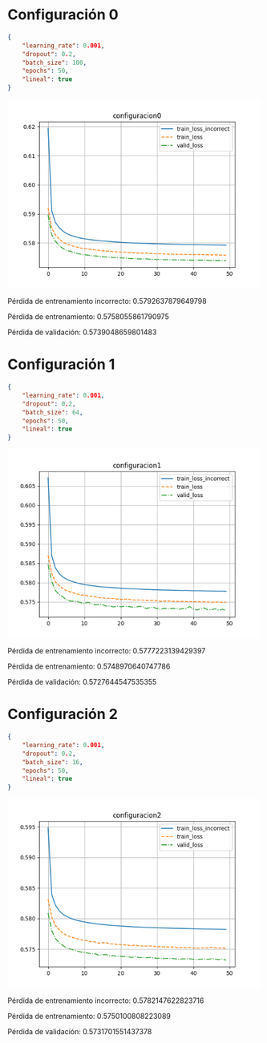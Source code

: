 # Configuración 0

```json
{
    "learning_rate": 0.001,
    "dropout": 0.2,
    "batch_size": 100,
    "epochs": 50,
    "lineal": true
}
```

![](./configuracion0.png)

Pérdida de entrenamiento incorrecto: 0.5792637879649798

Pérdida de entrenamiento: 0.5758055861790975

Pérdida de validación: 0.5739048659801483

# Configuración 1

```json
{
    "learning_rate": 0.001,
    "dropout": 0.2,
    "batch_size": 64,
    "epochs": 50,
    "lineal": true
}
```

![](./configuracion1.png)

Pérdida de entrenamiento incorrecto: 0.5777223139429397

Pérdida de entrenamiento: 0.5748970640747786

Pérdida de validación: 0.5727644547535355

# Configuración 2

```json
{
    "learning_rate": 0.001,
    "dropout": 0.2,
    "batch_size": 16,
    "epochs": 50,
    "lineal": true
}
```

![](./configuracion2.png)

Pérdida de entrenamiento incorrecto: 0.5782147622823716

Pérdida de entrenamiento: 0.5750100808223089

Pérdida de validación: 0.5731701551437378

